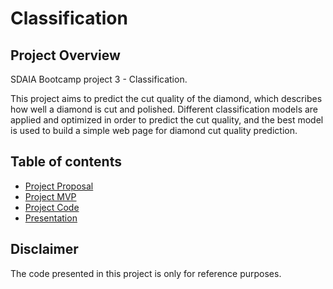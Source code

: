 # Classification
## Project Overview
SDAIA Bootcamp project 3 - Classification. 

This project aims to predict the cut quality of the diamond, which describes how well a diamond is cut and polished. Different classification models are applied and optimized in order to predict the cut quality, and the best model is used to build a simple web page for diamond cut quality prediction.


## Table of contents
* [Project Proposal](https://github.com/ReefSA/Classification/blob/main/Project_Proposal.md)
* [Project MVP](https://github.com/ReefSA/Classification/blob/main/MVP.ipynb)
* [Project Code](https://github.com/ReefSA/Classification/blob/main/Classification_project.ipynb)
* [Presentation](https://github.com/ReefSA/Classification/blob/main/ClassificationPresentation.pdf)

## Disclaimer
The code presented in this project is only for reference purposes.
